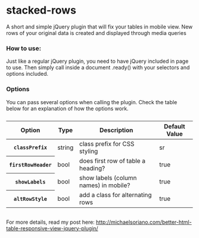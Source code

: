 # stacked-rows
A short and simple jQuery plugin that will fix your tables in mobile view. New rows of your original data is created and displayed through media queries

<h3>How to use:</h3>

Just like a regular jQuery plugin, you need to have jQuery included in page to use. Then simply call inside a document .ready() with your selectors and options included. 

<h3>Options</h3>

You can pass several options when calling the plugin. Check the table below for an explanation of how the options work. 

<table class="table table-bordered table-striped responsive-utilities" style="margin-top:25px; margin-bottom:30px;">
<thead>
<tr>
<th>Option</th>
<th>Type</th>
<th>Description</th>
<th class="hidden-xs">Default Value</th>
</tr>
</thead>
<tbody>
<tr>
<th><code>classPrefix</code></th>
<td class="is-visible">string</td>
<td>class prefix for CSS styling</td>
<td class="is-hidden hidden-xs">sr</td>
</tr>
<tr>
<th><code>firstRowHeader</code></th>
<td class="is-hidden">bool</td>
<td>does first row of table a heading?</td>
<td class="is-visible hidden-xs">true</td>
</tr>
<tr>
<th><code>showLabels</code></th>
<td class="is-hidden">bool</td>
<td>show labels (column names) in mobile?</td>
<td class="is-hidden hidden-xs">true</td>
</tr> 
<th><code>altRowStyle</code></th>
<td class="is-hidden">bool</td>
<td>add a class for alternating rows</td>
<td class="is-hidden hidden-xs">true</td>
</tr> 
</tbody>
</table>

For more details, read my post here: http://michaelsoriano.com/better-html-table-responsive-view-jquery-plugin/
